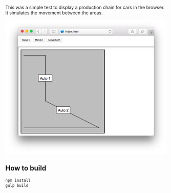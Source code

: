 This was a simple test to display a production chain for cars in the browser. It simulates the movement between the areas.

![Example](example.png)

## How to build
```
npm install
gulp build
```